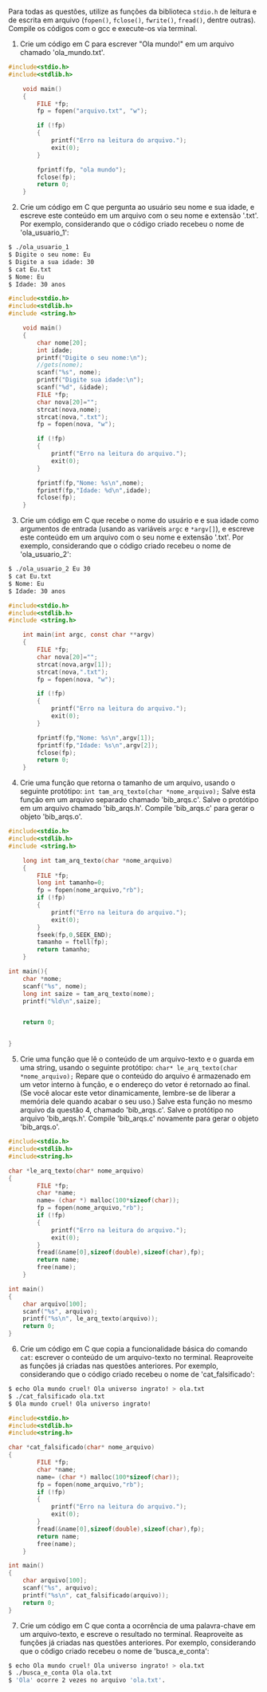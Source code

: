 Para todas as questões, utilize as funções da biblioteca `stdio.h` de leitura e de escrita em arquivo (`fopen()`, `fclose()`, `fwrite()`, `fread()`, dentre outras). Compile os códigos com o gcc e execute-os via terminal.

1. Crie um código em C para escrever "Ola mundo!" em um arquivo chamado 'ola_mundo.txt'.
```C
#include<stdio.h>
#include<stdlib.h>

	void main()
	{
		FILE *fp;
		fp = fopen("arquivo.txt", "w");

		if (!fp)
		{
			printf("Erro na leitura do arquivo.");
			exit(0);
		}

		fprintf(fp, "ola mundo");
		fclose(fp);
		return 0;
	}
```
2. Crie um código em C que pergunta ao usuário seu nome e sua idade, e escreve este conteúdo em um arquivo com o seu nome e extensão '.txt'. Por exemplo, considerando que o código criado recebeu o nome de 'ola_usuario_1':

```bash
$ ./ola_usuario_1
$ Digite o seu nome: Eu
$ Digite a sua idade: 30
$ cat Eu.txt
$ Nome: Eu
$ Idade: 30 anos
```

```C
#include<stdio.h>
#include<stdlib.h>
#include <string.h>

	void main()
	{
		char nome[20];
		int idade;
		printf("Digite o seu nome:\n");
		//gets(nome);
		scanf("%s", nome);
		printf("Digite sua idade:\n");
		scanf("%d", &idade);
		FILE *fp;
		char nova[20]="";	
		strcat(nova,nome);
		strcat(nova,".txt");
		fp = fopen(nova, "w");

		if (!fp)
		{
			printf("Erro na leitura do arquivo.");
			exit(0);
		}

		fprintf(fp,"Nome: %s\n",nome);
		fprintf(fp,"Idade: %d\n",idade);
		fclose(fp);
	}
```

3. Crie um código em C que recebe o nome do usuário e e sua idade como argumentos de entrada (usando as variáveis `argc` e `*argv[]`), e escreve este conteúdo em um arquivo com o seu nome e extensão '.txt'. Por exemplo, considerando que o código criado recebeu o nome de 'ola_usuario_2':

```bash
$ ./ola_usuario_2 Eu 30
$ cat Eu.txt
$ Nome: Eu
$ Idade: 30 anos
```

```C
#include<stdio.h>
#include<stdlib.h>
#include <string.h>

	int main(int argc, const char **argv)
	{
		FILE *fp;
		char nova[20]="";
		strcat(nova,argv[1]);
		strcat(nova,".txt");
		fp = fopen(nova, "w");

		if (!fp)
		{
			printf("Erro na leitura do arquivo.");
			exit(0);
		}

		fprintf(fp,"Nome: %s\n",argv[1]);
		fprintf(fp,"Idade: %s\n",argv[2]);
		fclose(fp);
		return 0;
	}
```

4. Crie uma função que retorna o tamanho de um arquivo, usando o seguinte protótipo: `int tam_arq_texto(char *nome_arquivo);` Salve esta função em um arquivo separado chamado 'bib_arqs.c'. Salve o protótipo em um arquivo chamado 'bib_arqs.h'. Compile 'bib_arqs.c' para gerar o objeto 'bib_arqs.o'.
```C
#include<stdio.h>
#include<stdlib.h>
#include <string.h>

	long int tam_arq_texto(char *nome_arquivo)
	{
		FILE *fp;
		long int tamanho=0;
		fp = fopen(nome_arquivo,"rb");
		if (!fp)
		{
			printf("Erro na leitura do arquivo.");
			exit(0);
		}
		fseek(fp,0,SEEK_END);
		tamanho = ftell(fp);
		return tamanho;
	}

int main(){
	char *nome;
	scanf("%s", nome);	
	long int saize = tam_arq_texto(nome);
	printf("%ld\n",saize);


	return 0;


}
```
5. Crie uma função que lê o conteúdo de um arquivo-texto e o guarda em uma string, usando o seguinte protótipo: `char* le_arq_texto(char *nome_arquivo);` Repare que o conteúdo do arquivo é armazenado em um vetor interno à função, e o endereço do vetor é retornado ao final. (Se você alocar este vetor dinamicamente, lembre-se de liberar a memória dele quando acabar o seu uso.) Salve esta função no mesmo arquivo da questão 4, chamado 'bib_arqs.c'. Salve o protótipo no arquivo 'bib_arqs.h'. Compile 'bib_arqs.c' novamente para gerar o objeto 'bib_arqs.o'.

```C
#include<stdio.h>
#include<stdlib.h>
#include<string.h>

char *le_arq_texto(char* nome_arquivo)
{
		FILE *fp;
		char *name;
		name= (char *) malloc(100*sizeof(char));
		fp = fopen(nome_arquivo,"rb");
		if (!fp)
		{
			printf("Erro na leitura do arquivo.");
			exit(0);
		}
		fread(&name[0],sizeof(double),sizeof(char),fp);
		return name;
		free(name);
	}

int main()
{
	char arquivo[100];
	scanf("%s", arquivo);
	printf("%s\n", le_arq_texto(arquivo));	
	return 0;
}
```

6. Crie um código em C que copia a funcionalidade básica do comando `cat`: escrever o conteúdo de um arquivo-texto no terminal. Reaproveite as funções já criadas nas questões anteriores. Por exemplo, considerando que o código criado recebeu o nome de 'cat_falsificado':

```bash
$ echo Ola mundo cruel! Ola universo ingrato! > ola.txt
$ ./cat_falsificado ola.txt
$ Ola mundo cruel! Ola universo ingrato!
```
```C
#include<stdio.h>
#include<stdlib.h>
#include<string.h>

char *cat_falsificado(char* nome_arquivo)
{
		FILE *fp;
		char *name;
		name= (char *) malloc(100*sizeof(char));
		fp = fopen(nome_arquivo,"rb");
		if (!fp)
		{
			printf("Erro na leitura do arquivo.");
			exit(0);
		}
		fread(&name[0],sizeof(double),sizeof(char),fp);
		return name;
		free(name);
	}

int main()
{
	char arquivo[100];
	scanf("%s", arquivo);
	printf("%s\n", cat_falsificado(arquivo));	
	return 0;
}
```
7. Crie um código em C que conta a ocorrência de uma palavra-chave em um arquivo-texto, e escreve o resultado no terminal. Reaproveite as funções já criadas nas questões anteriores. Por exemplo, considerando que o código criado recebeu o nome de 'busca_e_conta':

```bash
$ echo Ola mundo cruel! Ola universo ingrato! > ola.txt
$ ./busca_e_conta Ola ola.txt
$ 'Ola' ocorre 2 vezes no arquivo 'ola.txt'.
```
